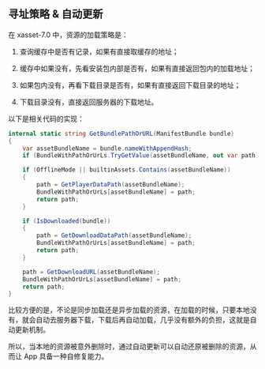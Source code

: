 <!-- docs/addressing-strategy-and-automatic-update.md -->
## 寻址策略 & 自动更新

在 xasset-7.0 中，资源的加载策略是：

1. 查询缓存中是否有记录，如果有直接取缓存的地址；

2. 缓存中如果没有，先看安装包内部是否有，如果有直接返回包内的加载地址；

3. 如果包内没有，再看下载目录是否有，如果有直接返回下载目录的地址；

4. 下载目录没有，直接返回服务器的下载地址。

以下是相关代码的实现：

```c#
internal static string GetBundlePathOrURL(ManifestBundle bundle)
{
    var assetBundleName = bundle.nameWithAppendHash;
    if (BundleWithPathOrUrLs.TryGetValue(assetBundleName, out var path)) return path;

    if (OfflineMode || builtinAssets.Contains(assetBundleName))
    {
        path = GetPlayerDataPath(assetBundleName);
        BundleWithPathOrUrLs[assetBundleName] = path;
        return path;
    }

    if (IsDownloaded(bundle))
    {
        path = GetDownloadDataPath(assetBundleName);
        BundleWithPathOrUrLs[assetBundleName] = path;
        return path;
    }

    path = GetDownloadURL(assetBundleName);
    BundleWithPathOrUrLs[assetBundleName] = path;
    return path;
}
```
比较方便的是，不论是同步加载还是异步加载的资源，在加载的时候，只要本地没有，就会自动去服务器下载，下载后再自动加载，几乎没有额外的负担，这就是自动更新机制。

所以，当本地的资源被意外删除时，通过自动更新可以自动还原被删除的资源，从而让 App 具备一种自修复能力。
